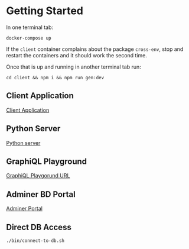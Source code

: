 # Getting Started

In one terminal tab:

`docker-compose up`

If the `client` container complains about the package `cross-env`, stop and
restart the containers and it should work the second time.

Once that is up and running in another terminal tab run:

`cd client && npm i && npm run gen:dev`

## Client Application
[Client Application](http://localhost:3000)

## Python Server
[Python server](http://localhost:80)

## GraphiQL Playground
[GraphiQL Playgorund URL](http://localhost:5678)

## Adminer BD Portal
[Adminer Portal](http://localhost:8080/?pgsql=db&username=root&db=mydatabase&ns=public)

## Direct DB Access
`./bin/connect-to-db.sh`

